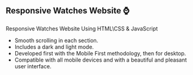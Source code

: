 ## Responsive Watches Website ⌚

Responsive Watches Website Using HTML\CSS & JavaScript

- Smooth scrolling in each section.
- Includes a dark and light mode.
- Developed first with the Mobile First methodology, then for desktop.
- Compatible with all mobile devices and with a beautiful and pleasant user interface.
